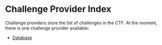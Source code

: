 # Challenge Provider Index

Challenge providers store the list of challenges in the CTF. At the moment, there is one challenge provider available:

- [Database](database.md)
